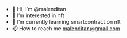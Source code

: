 - 👋 Hi, I’m @malenditan
- 👀 I’m interested in nft 
- 🌱 I’m currently learning smartcontract on nft 
- 📫 How to reach me malenditan@gmail.com

<!---
malenditan/malenditan is a ✨ special ✨ repository because its `README.md` (this file) appears on your GitHub profile.
You can click the Preview link to take a look at your changes.
--->
